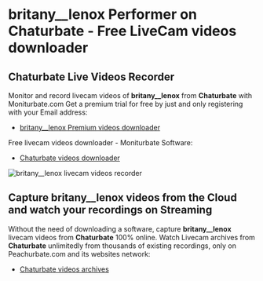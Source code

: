 # britany__lenox Performer on Chaturbate - Free LiveCam videos downloader

## Chaturbate Live Videos Recorder

Monitor and record livecam videos of **britany__lenox** from **Chaturbate** with Moniturbate.com
Get a premium trial for free by just and only registering with your Email address:
* [britany__lenox Premium videos downloader](https://moniturbate.com/request-demo-licence-key.html)

Free livecam videos downloader - Moniturbate Software:
* [Chaturbate videos downloader](https://moniturbate.com/moniturbate-download-software.html)

![britany__lenox livecam videos recorder](https://peachurnet.com/templates/moniturbate-software.png)


## Capture britany__lenox videos from the Cloud and watch your recordings on Streaming

Without the need of downloading a software, capture **britany__lenox** livecam videos from **Chaturbate** 100% online.
Watch Livecam archives from **Chaturbate** unlimitedly from thousands of existing recordings, only on Peachurbate.com and its websites network:
* [Chaturbate videos archives](https://peachurnet.com/)